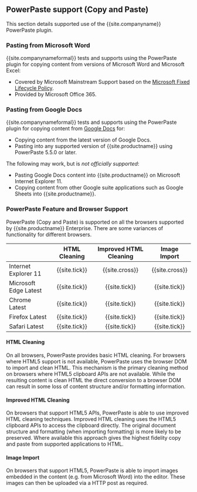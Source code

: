## PowerPaste support (Copy and Paste)

This section details supported use of the {{site.companyname}} PowerPaste plugin.

### Pasting from Microsoft Word

{{site.companynameformal}} tests and supports using the PowerPaste plugin for copying content from versions of Microsoft Word and Microsoft Excel:

* Covered by Microsoft Mainstream Support based on the [Microsoft Fixed Lifecycle Policy](https://support.microsoft.com/en-us/help/14085/fixed-lifecycle-policy).
* Provided by Microsoft Office 365.

### Pasting from Google Docs

{{site.companynameformal}} tests and supports using the PowerPaste plugin for copying content from [Google Docs](https://www.google.com/docs/about/) for:

* Copying content from the latest version of Google Docs.
* Pasting into any supported version of {{site.productname}} using PowerPaste 5.5.0 or later.

The following may work, but is _not officially supported_:

* Pasting Google Docs content into {{site.productname}} on Microsoft Internet Explorer 11.
* Copying content from other Google suite applications such as Google Sheets into {{site.productname}}.

### PowerPaste Feature and Browser Support

PowerPaste (Copy and Paste) is supported on all the browsers supported by {{site.productname}} Enterprise. There are some variances of functionality for different browsers.

|                       | HTML Cleaning | Improved HTML Cleaning | Image Import  |
|-----------------------| :-----------: | :--------------------: | :-----------: |
| Internet Explorer 11  | {{site.tick}} | {{site.cross}}         | {{site.cross}}|
| Microsoft Edge Latest | {{site.tick}} | {{site.tick}}          | {{site.tick}} |
| Chrome Latest         | {{site.tick}} | {{site.tick}}          | {{site.tick}} |
| Firefox Latest        | {{site.tick}} | {{site.tick}}          | {{site.tick}} |
| Safari Latest         | {{site.tick}} | {{site.tick}}          | {{site.tick}} |

#### HTML Cleaning

On all browsers, PowerPaste provides basic HTML cleaning. For browsers where HTML5 support is not available, PowerPaste uses the browser DOM to import and clean HTML. This mechanism is the primary cleaning method on browsers where HTML5 clipboard APIs are not available. While the resulting content is clean HTML the direct conversion to a browser DOM can result in some loss of content structure and/or formatting information.

#### Improved HTML Cleaning

On browsers that support HTML5 APIs, PowerPaste is able to use improved HTML cleaning techniques. Improved HTML cleaning uses the HTML5 clipboard APIs to access the clipboard directly. The original document structure and formatting (when importing formatting) is more likely to be preserved. Where available this approach gives the highest fidelity copy and paste from supported applications to HTML.

#### Image Import

On browsers that support HTML5, PowerPaste is able to import images embedded in the content (e.g. from Microsoft Word) into the editor. These images can then be uploaded via a HTTP post as required.
